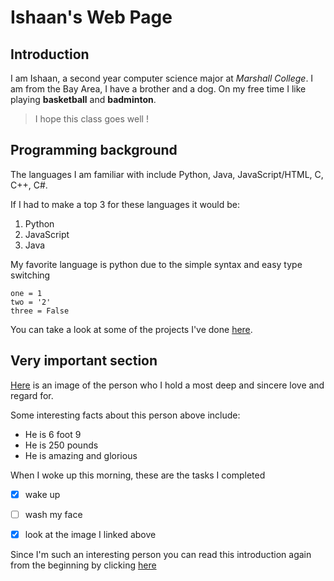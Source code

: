 # Ishaan's Web Page
## Introduction
I am Ishaan, a second year computer science major at *Marshall College*. I am from the Bay Area, I have a brother and a dog. On my free time I like playing **basketball** and **badminton**.
> I hope this class goes well !

## Programming background

The languages I am familiar with include Python, Java, JavaScript/HTML, C, C++, C#.

If I had to make a top 3 for these languages it would be:

1. Python
2. JavaScript
3. Java

My favorite language is python due to the simple syntax and easy type switching

```
one = 1
two = '2'
three = False
```

You can take a look at some of the projects I've done [here](https://github.com/ikale1234).


## Very important section
[Here](lebron.jpeg) is an image of the person who I hold a most deep and sincere love and regard for.


Some interesting facts about this person above include:
* He is 6 foot 9
* He is 250 pounds
* He is amazing and glorious

When I woke up this morning, these are the tasks I completed

- [x] wake up
- [ ] wash my face
- [x] look at the image I linked above







Since I'm such an interesting person you can read this introduction again from the beginning by clicking [here](#ishaans-web-page)




